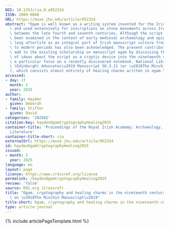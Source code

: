```yaml
---
DOI: 10.1353/ria.0.a952324
ISSN: 2009-0048
URL: https://muse.jhu.edu/article/952324
abstract: "Ogam is well known as a writing system invented for the Irish language\
  \ and used extensively for inscriptions on stone monuments across Ireland and Britain\
  \ between the late fourth and seventh centuries. Although the script has primarily\
  \ been examined in the context of early medieval archaeology and epigraphy, its\
  \ long afterlife as an integral part of Irish manuscript culture from the medieval\
  \ to modern periods has also been acknowledged. The present contribution seeks to\
  \ add to the existing scholarship on manuscript ogam by discussing the transmission\
  \ of ideas about the script as a cryptic device into the nineteenth century, with\
  \ a particular focus on a recently discovered notebook, National Library of Scotland\
  \ (Edinburgh) Advocates\u2019 Manuscript 50.3.11 (or \u2018The Minchin Manuscript\u2019\
  ), which consists almost entirely of healing charms written in ogam."
accessed:
- day: 17
  month: 2
  year: 2025
author:
- family: Hayden
  given: Deborah
- family: Stifter
  given: David
categories: '202502'
citation-key: haydenOgamCryptographyHealing2025
container-title: 'Proceedings of the Royal Irish Academy: Archaeology, Culture, History,
  Literature'
container-title-short: ria
externalUrl: https://muse.jhu.edu/article/952324
id: haydenOgamCryptographyHealing2025
issued:
- month: 2
  year: 2025
language: en
layout: page
license: https://www.crossref.org/license
permalink: /haydenOgamCryptographyHealing2025
review: 'false'
source: DOI.org (Crossref)
title: "Ogam, cryptography and healing charms in the nineteenth century: observations\
  \ on \u2018The Minchin Manuscript\u2019"
title-short: Ogam, cryptography and healing charms in the nineteenth century
type: article-journal
---
```

{% include articlePageTemplate.html %}